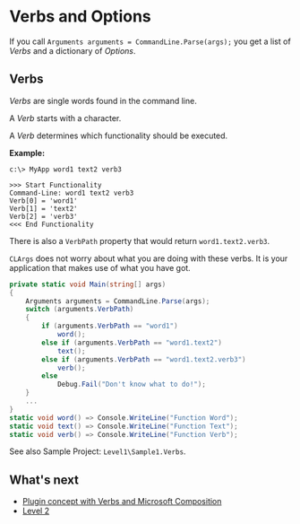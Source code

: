 # Verbs and Options

If you call `Arguments arguments = CommandLine.Parse(args);` you get a list of *Verbs* and a dictionary of *Options*. 

## Verbs 

*Verbs* are single words found in the command line. 

A *Verb* starts with a character.

A *Verb* determines which functionality should be executed.

**Example:**

```
c:\> MyApp word1 text2 verb3

>>> Start Functionality
Command-Line: word1 text2 verb3
Verb[0] = 'word1'
Verb[1] = 'text2'
Verb[2] = 'verb3'
<<< End Functionality
```

There is also a `VerbPath` property that would return `word1.text2.verb3`.

`CLArgs` does not worry about what you are doing with these verbs. It is your application that makes use of what you have got.

```csharp
private static void Main(string[] args)
{
	Arguments arguments = CommandLine.Parse(args);
    switch (arguments.VerbPath)
    {
        if (arguments.VerbPath == "word1")
            word();
        else if (arguments.VerbPath == "word1.text2")
            text();
        else if (arguments.VerbPath == "word1.text2.verb3")
            verb();
        else
            Debug.Fail("Don't know what to do!");
    }
    ...
}
static void word() => Console.WriteLine("Function Word");
static void text() => Console.WriteLine("Function Text");
static void verb() => Console.WriteLine("Function Verb");
```

See also Sample Project: `Level1\Sample1.Verbs`. 

## What's next

* [Plugin concept with Verbs and Microsoft Composition](doc/verbsWithComposition.md)
* [Level 2](doc/level2.md)

